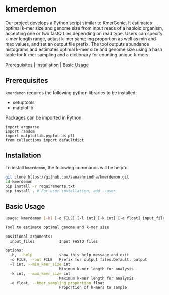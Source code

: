 # kmerdemon

Our project develops a Python script similar to KmerGenie. It estimates optimal k-mer size and genome size from input reads of a haploid organism, accepting one or two fastQ files depending on read type. Users can specify k-mer length range, adjust k-mer sampling proportion as well as min and max values, and set an output file prefix. The tool outputs abundance histograms and estimates optimal k-mer size and genome size using a hash table for k-mer sampling and a dictionary for counting unique k-mers.

[Prerequisites](#prerequisites) | [Installation](#install) | [Basic Usage](#usage) 

<a name="prerequisites"></a>
## Prerequisites
`kmerdemon` requires the following python libraries to be installed:
- setuptools
- matplotlib

Packages can be imported in Python
```
import argparse
import random
import matplotlib.pyplot as plt
from collections import defaultdict
```

<a name="install"></a>
## Installation
To install `kmerdemon`, the following commands will be helpful

```bash
git clone https://github.com/sanaahrindha/kmerdemon.git
cd kmerdemon
pip install -r requirements.txt
pip install . # For user installation, add --user
```

<a name="usage"></a>
## Basic Usage

```bash
usage: kmerdemon [-h] [-o FILE] [-l int] [-k int] [-e float] input_files 

Tool to estimate optimal genome and k-mer size

positional arguments:
  input_files           Input FASTQ files

options:
  -h, --help            show this help message and exit
  -o FILE, --out FILE   Prefix for output files.Default: output
  -l int, --min_kmer_size int
                        Minimum k-mer length for analysis
  -k int, --max_kmer_size int
                        Maximum k-mer length for analysis
  -e float, --kmer_sampling_proportion float
                        Proportion of k-mers to sample
```




